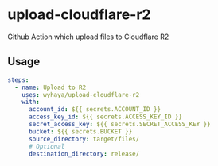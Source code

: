 # upload-cloudflare-r2

Github Action which upload files to Cloudflare R2

## Usage

```yaml
steps:
  - name: Upload to R2
    uses: wyhaya/upload-cloudflare-r2
    with:
      account_id: ${{ secrets.ACCOUNT_ID }}
      access_key_id: ${{ secrets.ACCESS_KEY_ID }}
      secret_access_key: ${{ secrets.SECRET_ACCESS_KEY }}
      bucket: ${{ secrets.BUCKET }}
      source_directory: target/files/
      # Optional
      destination_directory: release/
```
